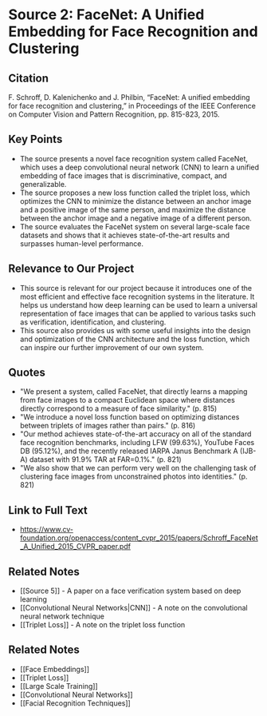 # Source 2: FaceNet: A Unified Embedding for Face Recognition and Clustering

## Citation

F. Schroff, D. Kalenichenko and J. Philbin, “FaceNet: A unified embedding for face recognition and clustering,” in Proceedings of the IEEE Conference on Computer Vision and Pattern Recognition, pp. 815-823, 2015.

## Key Points

- The source presents a novel face recognition system called FaceNet, which uses a deep convolutional neural network (CNN) to learn a unified embedding of face images that is discriminative, compact, and generalizable.
- The source proposes a new loss function called the triplet loss, which optimizes the CNN to minimize the distance between an anchor image and a positive image of the same person, and maximize the distance between the anchor image and a negative image of a different person.
- The source evaluates the FaceNet system on several large-scale face datasets and shows that it achieves state-of-the-art results and surpasses human-level performance.

## Relevance to Our Project

- This source is relevant for our project because it introduces one of the most efficient and effective face recognition systems in the literature. It helps us understand how deep learning can be used to learn a universal representation of face images that can be applied to various tasks such as verification, identification, and clustering.
- This source also provides us with some useful insights into the design and optimization of the CNN architecture and the loss function, which can inspire our further improvement of our own system.

## Quotes

- "We present a system, called FaceNet, that directly learns a mapping from face images to a compact Euclidean space where distances directly correspond to a measure of face similarity." (p. 815)
- "We introduce a novel loss function based on optimizing distances between triplets of images rather than pairs." (p. 816)
- "Our method achieves state-of-the-art accuracy on all of the standard face recognition benchmarks, including LFW (99.63%), YouTube Faces DB (95.12%), and the recently released IARPA Janus Benchmark A (IJB-A) dataset with 91.9% TAR at FAR=0.1%." (p. 821)
- "We also show that we can perform very well on the challenging task of clustering face images from unconstrained photos into identities." (p. 821)

## Link to Full Text

- https://www.cv-foundation.org/openaccess/content_cvpr_2015/papers/Schroff_FaceNet_A_Unified_2015_CVPR_paper.pdf

## Related Notes

- [[Source 5]] - A paper on a face verification system based on deep learning
- [[Convolutional Neural Networks|CNN]] - A note on the convolutional neural network technique
- [[Triplet Loss]] - A note on the triplet loss function
## Related Notes

- [[Face Embeddings]]
- [[Triplet Loss]]
- [[Large Scale Training]]
- [[Convolutional Neural Networks]]
- [[Facial Recognition Techniques]]